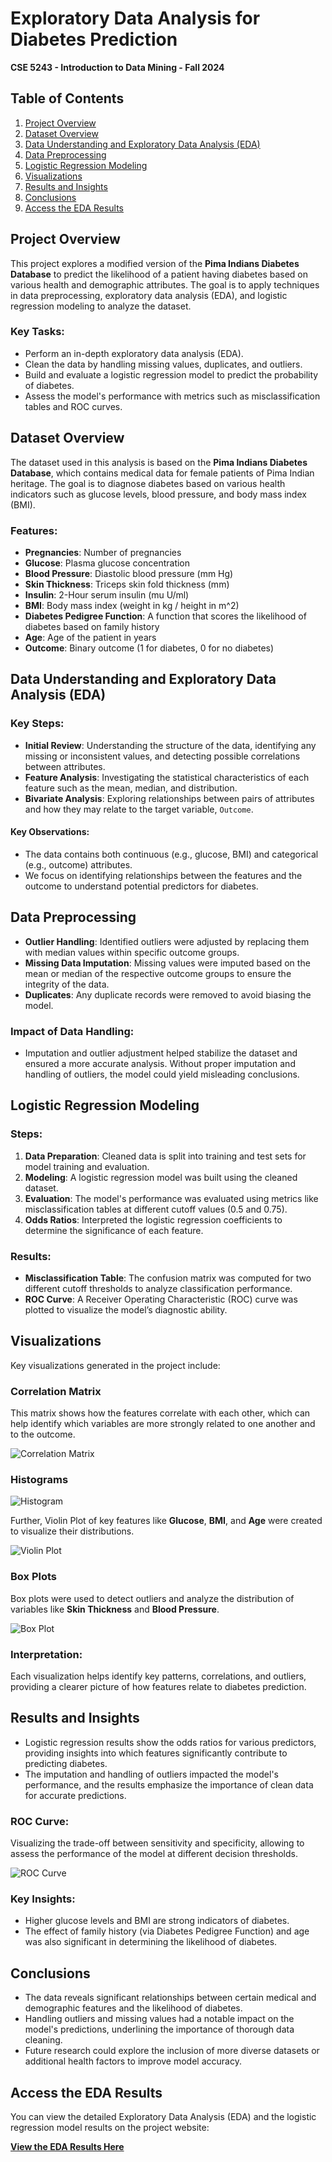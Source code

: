 # Exploratory Data Analysis for Diabetes Prediction

**CSE 5243 - Introduction to Data Mining - Fall 2024**

## Table of Contents
1. [Project Overview](#project-overview)
2. [Dataset Overview](#dataset-overview)
3. [Data Understanding and Exploratory Data Analysis (EDA)](#data-understanding-and-exploratory-data-analysis-eda)
4. [Data Preprocessing](#data-preprocessing)
5. [Logistic Regression Modeling](#logistic-regression-modeling)
6. [Visualizations](#visualizations)
7. [Results and Insights](#results-and-insights)
8. [Conclusions](#conclusions)
9. [Access the EDA Results](#access-the-eda-results)

## Project Overview
This project explores a modified version of the **Pima Indians Diabetes Database** to predict the likelihood of a patient having diabetes based on various health and demographic attributes. The goal is to apply techniques in data preprocessing, exploratory data analysis (EDA), and logistic regression modeling to analyze the dataset.

### Key Tasks:
- Perform an in-depth exploratory data analysis (EDA).
- Clean the data by handling missing values, duplicates, and outliers.
- Build and evaluate a logistic regression model to predict the probability of diabetes.
- Assess the model's performance with metrics such as misclassification tables and ROC curves.

## Dataset Overview
The dataset used in this analysis is based on the **Pima Indians Diabetes Database**, which contains medical data for female patients of Pima Indian heritage. The goal is to diagnose diabetes based on various health indicators such as glucose levels, blood pressure, and body mass index (BMI).

### Features:
- **Pregnancies**: Number of pregnancies
- **Glucose**: Plasma glucose concentration
- **Blood Pressure**: Diastolic blood pressure (mm Hg)
- **Skin Thickness**: Triceps skin fold thickness (mm)
- **Insulin**: 2-Hour serum insulin (mu U/ml)
- **BMI**: Body mass index (weight in kg / height in m^2)
- **Diabetes Pedigree Function**: A function that scores the likelihood of diabetes based on family history
- **Age**: Age of the patient in years
- **Outcome**: Binary outcome (1 for diabetes, 0 for no diabetes)

## Data Understanding and Exploratory Data Analysis (EDA)
### Key Steps:
- **Initial Review**: Understanding the structure of the data, identifying any missing or inconsistent values, and detecting possible correlations between attributes.
- **Feature Analysis**: Investigating the statistical characteristics of each feature such as the mean, median, and distribution.
- **Bivariate Analysis**: Exploring relationships between pairs of attributes and how they may relate to the target variable, `Outcome`.

#### Key Observations:
- The data contains both continuous (e.g., glucose, BMI) and categorical (e.g., outcome) attributes.
- We focus on identifying relationships between the features and the outcome to understand potential predictors for diabetes.

## Data Preprocessing
- **Outlier Handling**: Identified outliers were adjusted by replacing them with median values within specific outcome groups.
- **Missing Data Imputation**: Missing values were imputed based on the mean or median of the respective outcome groups to ensure the integrity of the data.
- **Duplicates**: Any duplicate records were removed to avoid biasing the model.

### Impact of Data Handling:
- Imputation and outlier adjustment helped stabilize the dataset and ensured a more accurate analysis. Without proper imputation and handling of outliers, the model could yield misleading conclusions.

## Logistic Regression Modeling
### Steps:
1. **Data Preparation**: Cleaned data is split into training and test sets for model training and evaluation.
2. **Modeling**: A logistic regression model was built using the cleaned dataset.
3. **Evaluation**: The model's performance was evaluated using metrics like misclassification tables at different cutoff values (0.5 and 0.75).
4. **Odds Ratios**: Interpreted the logistic regression coefficients to determine the significance of each feature.

### Results:
- **Misclassification Table**: The confusion matrix was computed for two different cutoff thresholds to analyze classification performance.
- **ROC Curve**: A Receiver Operating Characteristic (ROC) curve was plotted to visualize the model’s diagnostic ability.

## Visualizations
Key visualizations generated in the project include:

### Correlation Matrix
This matrix shows how the features correlate with each other, which can help identify which variables are more strongly related to one another and to the outcome.

![Correlation Matrix](./images/correlation_matrix.png)

### Histograms

![Histogram](./images/histogram.png)

Further, Violin Plot of key features like **Glucose**, **BMI**, and **Age** were created to visualize their distributions.

![Violin Plot](./images/volinplot.png)

### Box Plots
Box plots were used to detect outliers and analyze the distribution of variables like **Skin Thickness** and **Blood Pressure**.

![Box Plot](./images/boxplot.png)


### Interpretation:
Each visualization helps identify key patterns, correlations, and outliers, providing a clearer picture of how features relate to diabetes prediction.

## Results and Insights
- Logistic regression results show the odds ratios for various predictors, providing insights into which features significantly contribute to predicting diabetes.
- The imputation and handling of outliers impacted the model's performance, and the results emphasize the importance of clean data for accurate predictions.

### ROC Curve:
Visualizing the trade-off between sensitivity and specificity, allowing to assess the performance of the model at different decision thresholds.

![ROC Curve](./images/roc.png)

### Key Insights:
- Higher glucose levels and BMI are strong indicators of diabetes.
- The effect of family history (via Diabetes Pedigree Function) and age was also significant in determining the likelihood of diabetes.

## Conclusions
- The data reveals significant relationships between certain medical and demographic features and the likelihood of diabetes.
- Handling outliers and missing values had a notable impact on the model's predictions, underlining the importance of thorough data cleaning.
- Future research could explore the inclusion of more diverse datasets or additional health factors to improve model accuracy.

## Access the EDA Results
You can view the detailed Exploratory Data Analysis (EDA) and the logistic regression model results on the project website:

[**View the EDA Results Here**](https://khushm.github.io/eda/)

